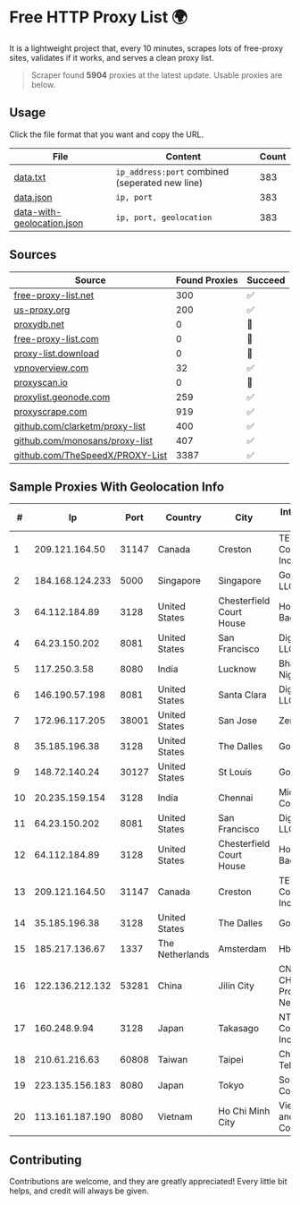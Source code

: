 
# Free HTTP Proxy List 🌍

It is a lightweight project that, every 10 minutes, scrapes lots of free-proxy sites, validates if it works, and serves a clean proxy list.


> Scraper found **5904** proxies at the latest update. Usable proxies are below.

## Usage

Click the file format that you want and copy the URL.


|File|Content|Count|
|----|-------|-----|
|[data.txt](https://raw.githubusercontent.com/themiralay/Proxy-List-World/master/data.txt)|`ip_address:port` combined (seperated new line)|383|
|[data.json](https://raw.githubusercontent.com/themiralay/Proxy-List-World/master/data.json)|`ip, port`|383|
|[data-with-geolocation.json](https://raw.githubusercontent.com/themiralay/Proxy-List-World/master/data-with-geolocation.json)|`ip, port, geolocation`|383|

## Sources

|Source|Found Proxies|Succeed|
|------|-------------|-------|
|[free-proxy-list.net](https://free-proxy-list.net)|300|✅|
|[us-proxy.org](https://www.us-proxy.org)|200|✅|
|[proxydb.net](http://proxydb.net)|0|🚫|
|[free-proxy-list.com](https://free-proxy-list.com/?page=&port=&type%5B%5D=http&type%5B%5D=https&up_time=0&search=Search)|0|🚫|
|[proxy-list.download](https://www.proxy-list.download/HTTP)|0|🚫|
|[vpnoverview.com](https://vpnoverview.com/privacy/anonymous-browsing/free-proxy-servers)|32|✅|
|[proxyscan.io](https://www.proxyscan.io)|0|🚫|
|[proxylist.geonode.com](https://proxylist.geonode.com/api/proxy-list?limit=300&page=1&sort_by=lastChecked&sort_type=desc&protocols=http,https)|259|✅|
|[proxyscrape.com](https://api.proxyscrape.com/v2/?request=displayproxies&protocol=http&timeout=10000&country=all&ssl=all&anonymity=all)|919|✅|
|[github.com/clarketm/proxy-list](https://raw.githubusercontent.com/clarketm/proxy-list/master/proxy-list-raw.txt)|400|✅|
|[github.com/monosans/proxy-list](https://raw.githubusercontent.com/monosans/proxy-list/main/proxies/http.txt)|407|✅|
|[github.com/TheSpeedX/PROXY-List](https://raw.githubusercontent.com/TheSpeedX/PROXY-List/master/http.txt)|3387|✅|


## Sample Proxies With Geolocation Info

|#|Ip|Port|Country|City|Internet Service Provider|
|-|--|----|-------|----|-------------------------|
|1|209.121.164.50|31147|Canada|Creston|TELUS Communications Inc.|
|2|184.168.124.233|5000|Singapore|Singapore|GoDaddy.com, LLC|
|3|64.112.184.89|3128|United States|Chesterfield Court House|Hosted Backbone|
|4|64.23.150.202|8081|United States|San Francisco|DigitalOcean, LLC|
|5|117.250.3.58|8080|India|Lucknow|Bharat Sanchar Nigam Ltd|
|6|146.190.57.198|8081|United States|Santa Clara|DigitalOcean, LLC|
|7|172.96.117.205|38001|United States|San Jose|Zenlayer Inc|
|8|35.185.196.38|3128|United States|The Dalles|Google LLC|
|9|148.72.140.24|30127|United States|St Louis|GoDaddy.com|
|10|20.235.159.154|3128|India|Chennai|Microsoft Corporation|
|11|64.23.150.202|8081|United States|San Francisco|DigitalOcean, LLC|
|12|64.112.184.89|3128|United States|Chesterfield Court House|Hosted Backbone|
|13|209.121.164.50|31147|Canada|Creston|TELUS Communications Inc.|
|14|35.185.196.38|3128|United States|The Dalles|Google LLC|
|15|185.217.136.67|1337|The Netherlands|Amsterdam|Hbing Limited|
|16|122.136.212.132|53281|China|Jilin City|CNC Group CHINA169 Jilin Province Network|
|17|160.248.9.94|3128|Japan|Takasago|NTT PC Communications, Inc.|
|18|210.61.216.63|60808|Taiwan|Taipei|Chunghwa Telecom Co., Ltd.|
|19|223.135.156.183|8080|Japan|Tokyo|So-net Corporation|
|20|113.161.187.190|8080|Vietnam|Ho Chi Minh City|VietNam Post and Telecom Corporation|



## Contributing

Contributions are welcome, and they are greatly appreciated! Every
little bit helps, and credit will always be given.

